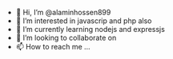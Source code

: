 - 👋 Hi, I’m @alaminhossen899
- 👀 I’m interested in javascrip and php also
- 🌱 I’m currently learning nodejs and expressjs
- 💞️ I’m looking to collaborate on 
- 📫 How to reach me ...

<!---
alaminhossen899/alaminhossen899 is a ✨ special ✨ repository because its `README.md` (this file) appears on your GitHub profile.
You can click the Preview link to take a look at your changes.
--->
